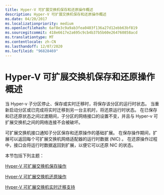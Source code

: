 ```yaml
---
title: Hyper-V 可扩展交换机保存和还原操作概述
description: Hyper-V 可扩展交换机保存和还原操作概述
ms.date: 04/20/2017
ms.localizationpriority: medium
ms.openlocfilehash: 6af8e3c9a9ab3fea0403f136a27d12ebb63bf819
ms.sourcegitcommit: 418e6617e2a695c9cb4b37b5b60e264760858acd
ms.translationtype: MT
ms.contentlocale: zh-CN
ms.lasthandoff: 12/07/2020
ms.locfileid: "96828469"
---
```

# <a name="hyper-v-extensible-switch-save-and-restore-operations-overview"></a>Hyper-V 可扩展交换机保存和还原操作概述


当 Hyper-v 子分区停止、保存或实时迁移时，将保存该分区的运行时状态。 当重新启动分区或已完成将实时迁移到另一台主机时，将还原运行时状态。 在已保存和已还原状态之间过渡期间，子分区的网络接口的设置不变，并且与 Hyper-v 可扩展交换机之间的网络连接不会被破坏。

可扩展交换机接口通知子分区保存和还原操作的基础扩展。 在保存操作期间，扩展可以返回每个可扩展交换机网络适配器的运行时数据 (NIC) 。 在还原操作过程中，接口会将运行时数据返回到扩展，以便它可以还原 NIC 的状态。

本节包括下列主题：

[Hyper-V 可扩展交换机保存操作](hyper-v-extensible-switch-save-operations.md)

[Hyper-V 可扩展交换机还原操作](hyper-v-extensible-switch-restore-operations.md)

[Hyper-V 可扩展交换机实时迁移支持](hyper-v-extensible-switch-live-migration-support.md)

 

 






